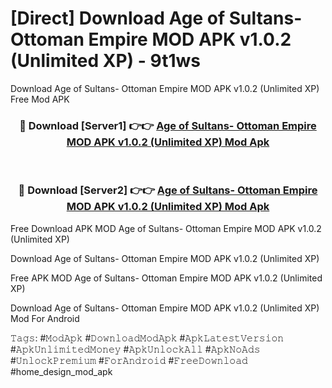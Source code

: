 # [Direct] Download Age of Sultans- Ottoman Empire MOD APK v1.0.2 (Unlimited XP) - 9t1ws
Download Age of Sultans- Ottoman Empire MOD APK v1.0.2 (Unlimited XP) Free Mod APK

<div align="center">
<h3>🔴 Download [Server1] 👉👉 <a href="https://apk-comot.site?title=Age_of_Sultans-_Ottoman_Empire_MOD_APK_v1.0.2_(Unlimited_XP)">Age of Sultans- Ottoman Empire MOD APK v1.0.2 (Unlimited XP) Mod Apk</a></h3><br>

<h3>🔴 Download [Server2] 👉👉 <a href="https://apk-comot.site?title=Age_of_Sultans-_Ottoman_Empire_MOD_APK_v1.0.2_(Unlimited_XP)">Age of Sultans- Ottoman Empire MOD APK v1.0.2 (Unlimited XP) Mod Apk</a></h3>
</div>


Free Download APK MOD Age of Sultans- Ottoman Empire MOD APK v1.0.2 (Unlimited XP)

Download Age of Sultans- Ottoman Empire MOD APK v1.0.2 (Unlimited XP) 

Free APK MOD Age of Sultans- Ottoman Empire MOD APK v1.0.2 (Unlimited XP) 

Download Age of Sultans- Ottoman Empire MOD APK v1.0.2 (Unlimited XP) Mod For Android

𝚃𝚊𝚐𝚜: #𝙼𝚘𝚍𝙰𝚙𝚔 #𝙳𝚘𝚠𝚗𝚕𝚘𝚊𝚍𝙼𝚘𝚍𝙰𝚙𝚔 #𝙰𝚙𝚔𝙻𝚊𝚝𝚎𝚜𝚝𝚅𝚎𝚛𝚜𝚒𝚘𝚗 #𝙰𝚙𝚔𝚄𝚗𝚕𝚒𝚖𝚒𝚝𝚎𝚍𝙼𝚘𝚗𝚎𝚢 #𝙰𝚙𝚔𝚄𝚗𝚕𝚘𝚌𝚔𝙰𝚕𝚕 #𝙰𝚙𝚔𝙽𝚘𝙰𝚍𝚜 #𝚄𝚗𝚕𝚘𝚌𝚔𝙿𝚛𝚎𝚖𝚒𝚞𝚖 #𝙵𝚘𝚛𝙰𝚗𝚍𝚛𝚘𝚒𝚍 #𝙵𝚛𝚎𝚎𝙳𝚘𝚠𝚗𝚕𝚘𝚊𝚍 #home_design_mod_apk